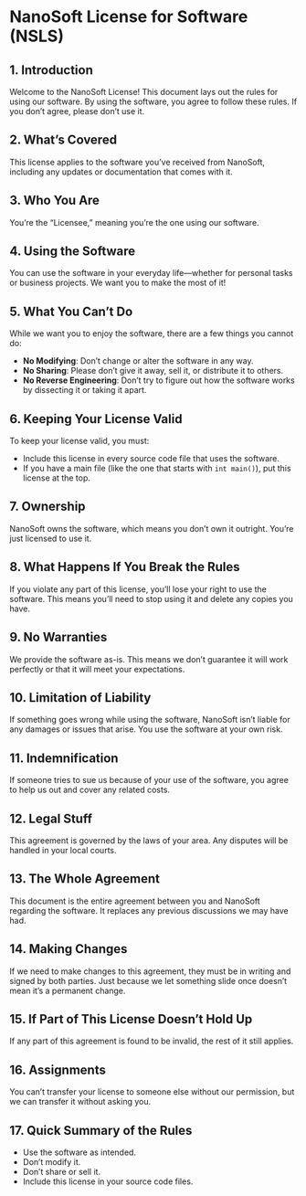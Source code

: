 # NanoSoft License for Software (NSLS)

## 1. Introduction
Welcome to the NanoSoft License! This document lays out the rules for using our software. By using the software, you agree to follow these rules. If you don’t agree, please don’t use it.

## 2. What’s Covered
This license applies to the software you’ve received from NanoSoft, including any updates or documentation that comes with it.

## 3. Who You Are
You’re the “Licensee,” meaning you’re the one using our software.

## 4. Using the Software
You can use the software in your everyday life—whether for personal tasks or business projects. We want you to make the most of it!

## 5. What You Can’t Do
While we want you to enjoy the software, there are a few things you cannot do:
- **No Modifying**: Don’t change or alter the software in any way.
- **No Sharing**: Please don’t give it away, sell it, or distribute it to others.
- **No Reverse Engineering**: Don’t try to figure out how the software works by dissecting it or taking it apart.

## 6. Keeping Your License Valid
To keep your license valid, you must:
- Include this license in every source code file that uses the software.
- If you have a main file (like the one that starts with `int main()`), put this license at the top.

## 7. Ownership
NanoSoft owns the software, which means you don’t own it outright. You’re just licensed to use it.

## 8. What Happens If You Break the Rules
If you violate any part of this license, you’ll lose your right to use the software. This means you’ll need to stop using it and delete any copies you have.

## 9. No Warranties
We provide the software as-is. This means we don’t guarantee it will work perfectly or that it will meet your expectations.

## 10. Limitation of Liability
If something goes wrong while using the software, NanoSoft isn’t liable for any damages or issues that arise. You use the software at your own risk.

## 11. Indemnification
If someone tries to sue us because of your use of the software, you agree to help us out and cover any related costs.

## 12. Legal Stuff
This agreement is governed by the laws of your area. Any disputes will be handled in your local courts.

## 13. The Whole Agreement
This document is the entire agreement between you and NanoSoft regarding the software. It replaces any previous discussions we may have had.

## 14. Making Changes
If we need to make changes to this agreement, they must be in writing and signed by both parties. Just because we let something slide once doesn’t mean it’s a permanent change.

## 15. If Part of This License Doesn’t Hold Up
If any part of this agreement is found to be invalid, the rest of it still applies.

## 16. Assignments
You can’t transfer your license to someone else without our permission, but we can transfer it without asking you.

## 17. Quick Summary of the Rules
- Use the software as intended.
- Don’t modify it.
- Don’t share or sell it.
- Include this license in your source code files.
